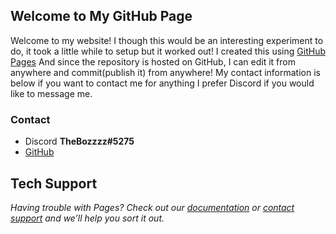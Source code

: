 ## Welcome to My GitHub Page

Welcome to my website! I though this would be an interesting experiment to do, it took a little while to setup but it worked out! I created this using [GitHub Pages](https://pages.github.com/) And since the repository is hosted on GitHub, I can edit it from anywhere and commit(publish it) from anywhere! My contact information is below if you want to contact me for anything I prefer Discord if you would like to message me.

### Contact

- Discord **TheBozzzz#5275**
- [GitHub](https://github.com/TheBozzz34)

## Tech Support

*Having trouble with Pages? Check out our [documentation](https://docs.github.com/categories/github-pages-basics/) or [contact support](https://github.com/contact) and we’ll help you sort it out.*
